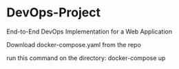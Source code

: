 # DevOps-Project
End-to-End DevOps Implementation for a Web Application

Download docker-compose.yaml from the repo

run this command on the directory: docker-compose up
